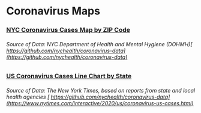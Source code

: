 # Coronavirus Maps

### [NYC Coronavirus Cases Map by ZIP Code](https://htmlpreview.github.io/?https://github.com/ken011001/nyc_coronavirus_data/blob/master/NYC_Coronavirus_Cases_ZIP.html)
###### Source of Data: *NYC Department of Health and Mental Hygiene (DOHMH)[ https://github.com/nychealth/coronavirus-data](https://github.com/nychealth/coronavirus-data)*



### [US Coronavirus Cases Line Chart by State](https://htmlpreview.github.io/?https://github.com/ken011001/nyc_coronavirus_data/blob/master/US_Coronavirus_Cases_Line_State.html)
###### Source of Data: *The New York Times, based on reports from state and local health agencies [ https://github.com/nychealth/coronavirus-data](https://www.nytimes.com/interactive/2020/us/coronavirus-us-cases.html)*
